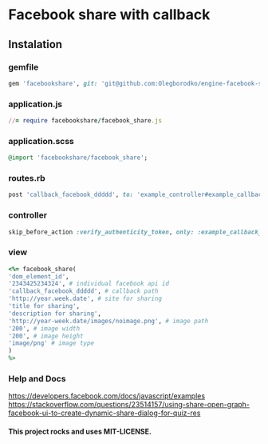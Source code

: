 # Facebook share with callback

## Instalation

### gemfile
```ruby
gem 'facebookshare', git: 'git@github.com:Olegborodko/engine-facebook-share-with-callback.git'
```

### application.js
```ruby
//= require facebookshare/facebook_share.js
```

### application.scss
```ruby
@import 'facebookshare/facebook_share';
```

### routes.rb
```ruby
post 'callback_facebook_ddddd', to: 'example_controller#example_callback_method', as: 'callback_facebook_ddddd'
```

### controller
```ruby
skip_before_action :verify_authenticity_token, only: :example_callback_method
```

### view
```ruby
<%= facebook_share(
'dom_element_id',
'2343425234324', # individual facebook api id
'callback_facebook_ddddd', # callback path
'http://year.week.date', # site for sharing
'title for sharing',
'description for sharing',
'http://year-week.date/images/noimage.png', # image path
'200', # image width
'200', # image height
'image/png' # image type
) 
%>
 ```
 
### Help and Docs
https://developers.facebook.com/docs/javascript/examples <br>
https://stackoverflow.com/questions/23514157/using-share-open-graph-facebook-ui-to-create-dynamic-share-dialog-for-quiz-res

#### This project rocks and uses MIT-LICENSE.

